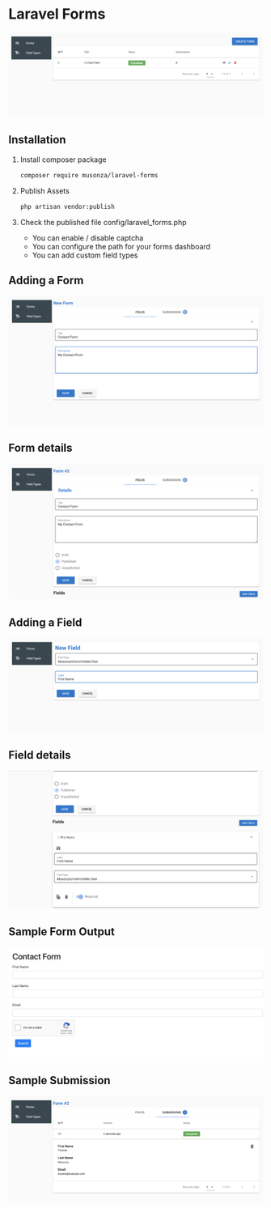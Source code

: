 # Laravel Forms

<img src="screenshots/forms_list.png" alt="forms list">

## Installation
1. Install composer package
    ```sh
    composer require musonza/laravel-forms
    ```

1. Publish Assets
    ```sh
    php artisan vendor:publish
    ```

1. Check the published file config/laravel_forms.php
    - You can enable / disable captcha
    - You can configure the path for your forms dashboard
    - You can add custom field types

## Adding a Form
<img src="screenshots/new_form.png" alt="adding a form">

## Form details
<img src="screenshots/form_details.png" alt="form details">

## Adding a Field
<img src="screenshots/new_field.png" alt="adding a field">

## Field details
<img src="screenshots/field_details.png" alt="field details">

## Sample Form Output
<img src="screenshots/front_end_form.png" alt="form output">

## Sample Submission
<img src="screenshots/submission_details.png">